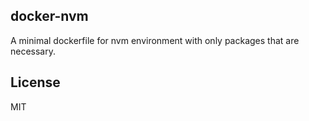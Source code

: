 ## docker-nvm
A minimal dockerfile for nvm environment with only packages that are necessary.

## License
MIT
